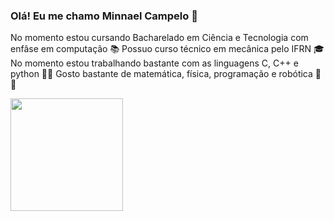 ### Olá! Eu me chamo Minnael Campelo 👋
No momento estou cursando Bacharelado em Ciência e Tecnologia com enfâse em computação 📚
Possuo curso técnico em mecânica pelo IFRN 🎓
No momento estou trabalhando bastante com as linguagens C, C++ e python 👨‍💻
Gosto bastante de matemática, física, programação e robótica 🔢🤖

<div>
<a href="https://github.com/Minnael">
<img loading="lazy" height="180em" src="https://github-readme-stats.vercel.app/api/top-langs/?username=Minnael&layout=compact&langs_count=7&theme=dracula"/>
<!--<img loading="lazy" height="180em" src="https://github-readme-stats.vercel.app/api?username=Minnael&show_icons=true&theme=dracula&include_all_commits=true&count_private=true"/>-->
</div>

<!--
![Snake animation](https://github.com/Minnael/Minnael/blob/output/github-contribution-grid-snake.svg)
-->

